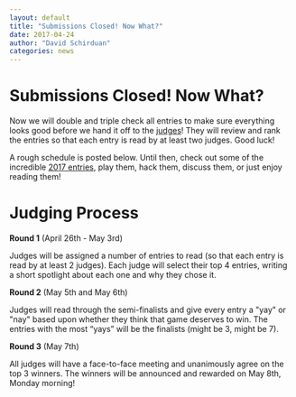 ```yaml
---
layout: default
title: "Submissions Closed! Now What?"
date: 2017-04-24
author: "David Schirduan"
categories: news
---
```


# Submissions Closed! Now What?

Now we will double and triple check all entries to make sure everything looks good before we hand it off to the [judges]({{site.baseurl}}/judges)! They will review and rank the entries so that each entry is read by at least two judges. Good luck!

A rough schedule is posted below. Until then, check out some of the incredible [2017 entries]({{site.baseurl}}/2017entries), play them, hack them, discuss them, or just enjoy reading them!

# Judging Process

**Round 1** (April 26th - May 3rd)

Judges will be assigned a number of entries to read (so that each entry is read by at least 2 judges). Each judge will select their top 4 entries, writing a short spotlight about each one and why they chose it. 

**Round 2** (May 5th and May 6th)

Judges will read through the semi-finalists and give every entry a "yay" or "nay" based upon whether they think that game deserves to win. The entries with the most “yays” will be the finalists (might be 3, might be 7).

**Round 3** (May 7th)

All judges will have a face-to-face meeting and unanimously agree on the top 3 winners. The winners will be announced and rewarded on May 8th, Monday morning!
